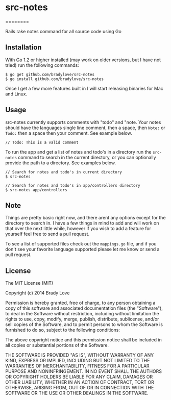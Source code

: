 # src-notes
========

Rails rake notes command for all source code using Go

## Installation

With [Go](http://golang.org) 1.2 or higher installed (may work on older versions,
but I have not tried) run the following commands:

    $ go get github.com/bradylove/src-notes
    $ go install github.com/bradylove/src-notes

Once I get a few more features built in I will start releasing binaries for Mac
and Linux.

## Usage

src-notes currently supports comments with "todo" and "note. Your notes should
have the languages single line comment, then a space, then `Note:` or `Todo:`
then a space then your comment. See example below.

    // Todo: This is a valid comment

To run the app and get a list of notes and todo's in a directory run the
`src-notes` command to search in the current directory, or you can optionally
provide the path to a directory. See examples below.

    // Search for notes and todo's in current directory
    $ src-notes

    // Search for notes and todo's in app/controllers directory
    $ src-notes app/controllers

## Note

Things are pretty basic right now, and there arent any options except for the
 directory to search in. I have a few things in mind to add and will work on
 that over the next little while, however if you wish to add a feature for
 yourself feel free to send a pull request.

To see a list of supported files check out the `mappings.go` file, and if
you don't see your favorite language supported please let me know or send a
pull request.

## License

The MIT License (MIT)

Copyright (c) 2014 Brady Love

Permission is hereby granted, free of charge, to any person obtaining a copy of
this software and associated documentation files (the "Software"), to deal in
the Software without restriction, including without limitation the rights to
use, copy, modify, merge, publish, distribute, sublicense, and/or sell copies of
the Software, and to permit persons to whom the Software is furnished to do so,
subject to the following conditions:

The above copyright notice and this permission notice shall be included in all
copies or substantial portions of the Software.

THE SOFTWARE IS PROVIDED "AS IS", WITHOUT WARRANTY OF ANY KIND, EXPRESS OR
IMPLIED, INCLUDING BUT NOT LIMITED TO THE WARRANTIES OF MERCHANTABILITY, FITNESS
FOR A PARTICULAR PURPOSE AND NONINFRINGEMENT. IN NO EVENT SHALL THE AUTHORS OR
COPYRIGHT HOLDERS BE LIABLE FOR ANY CLAIM, DAMAGES OR OTHER LIABILITY, WHETHER
IN AN ACTION OF CONTRACT, TORT OR OTHERWISE, ARISING FROM, OUT OF OR IN
CONNECTION WITH THE SOFTWARE OR THE USE OR OTHER DEALINGS IN THE SOFTWARE.
